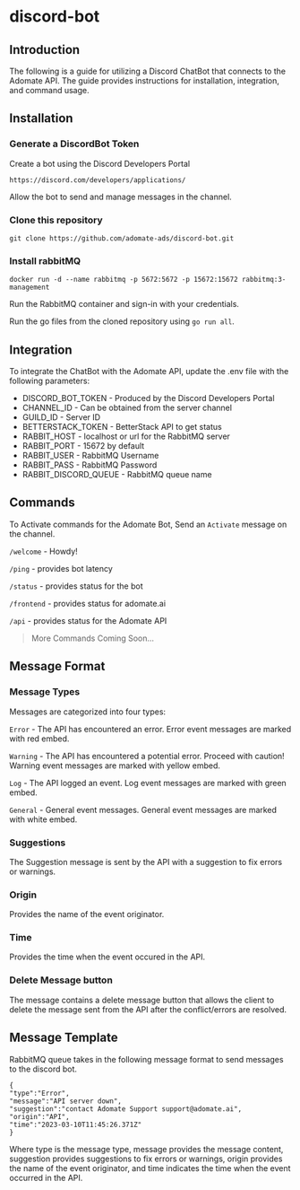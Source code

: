 # discord-bot

## Introduction
The following is a guide for utilizing a Discord ChatBot that connects to the Adomate API. The guide provides instructions for installation, integration, and command usage.
## Installation

### Generate a DiscordBot Token

Create a bot using the Discord Developers Portal

`https://discord.com/developers/applications/`

Allow the bot to send and manage messages in the channel.

### Clone this repository

```git clone https://github.com/adomate-ads/discord-bot.git```


### Install rabbitMQ

```docker run -d --name rabbitmq -p 5672:5672 -p 15672:15672 rabbitmq:3-management```

Run the RabbitMQ container and sign-in with your credentials.

Run the go files from the cloned repository using `go run all`.

## Integration
To integrate the ChatBot with the Adomate API, update the .env file with the following parameters:


- DISCORD_BOT_TOKEN - Produced by the Discord Developers Portal
- CHANNEL_ID - Can be obtained from the server channel
- GUILD_ID - Server ID
- BETTERSTACK_TOKEN - BetterStack API to get status 
- RABBIT_HOST - localhost or url for the RabbitMQ server
- RABBIT_PORT - 15672 by default
- RABBIT_USER - RabbitMQ Username
- RABBIT_PASS - RabbitMQ Password
- RABBIT_DISCORD_QUEUE - RabbitMQ queue name

## Commands
To Activate commands for the Adomate Bot, Send an `Activate` message on the channel.

 `/welcome` - Howdy!
 
 `/ping` - provides bot latency
 
 `/status` - provides status for the bot 
 
 `/frontend` - provides status for adomate.ai
 
 `/api` - provides status for the Adomate API

 
> More Commands Coming Soon...

## Message Format

### Message Types

Messages are categorized into four types:

`Error` - The API has encountered an error. Error event messages are marked with red embed.

`Warning` - The API has encountered a potential error. Proceed with caution! Warning event messages are marked with yellow embed.

`Log` - The API logged an event. Log event messages are marked with green embed.

`General` - General event messages. General event messages are marked with white embed.

### Suggestions

The Suggestion message is sent by the API with a suggestion to fix errors or warnings. 

### Origin

Provides the name of the event originator.

### Time

Provides the time when the event occured in the API.

### Delete Message button

The message contains a delete message button that allows the client to  delete the message sent from the API after the conflict/errors are resolved.

## Message Template

RabbitMQ queue takes in the following message format to send messages to the discord bot.

```
{
"type":"Error",
"message":"API server down",
"suggestion":"contact Adomate Support support@adomate.ai",
"origin":"API",
"time":"2023-03-10T11:45:26.371Z"
}
```

Where type is the message type, message provides the message content, suggestion provides suggestions to fix errors or warnings, origin provides the name of the event originator, and time indicates the time when the event occurred in the API.
